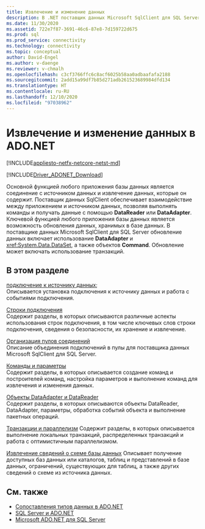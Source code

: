 ```yaml
---
title: Извлечение и изменение данных
description: В .NET поставщик данных Microsoft SqlClient для SQL Server выступает в качестве моста между приложением и источником данных для считывания и обновления данных.
ms.date: 11/30/2020
ms.assetid: 722e7f87-3691-46c6-87e8-7d159722d675
ms.prod: sql
ms.prod_service: connectivity
ms.technology: connectivity
ms.topic: conceptual
author: David-Engel
ms.author: v-daenge
ms.reviewer: v-chmalh
ms.openlocfilehash: c3cf3766ffc6c8acf6025b58aa0adbaafafa2188
ms.sourcegitcommit: 2add15a99df7b85d271adb261523689984dfd134
ms.translationtype: HT
ms.contentlocale: ru-RU
ms.lasthandoff: 12/10/2020
ms.locfileid: "97038962"
---
```

# <a name="retrieving-and-modifying-data-in-adonet"></a>Извлечение и изменение данных в ADO.NET

[!INCLUDE[appliesto-netfx-netcore-netst-md](../../includes/appliesto-netfx-netcore-netst-md.md)]

[!INCLUDE[Driver_ADONET_Download](../../includes/driver_adonet_download.md)]

Основной функцией любого приложения базы данных является соединение с источником данных и извлечение данных, которые он содержит. Поставщик данных SqlClient обеспечивает взаимодействие между приложением и источником данных, позволяя выполнять команды и получать данные с помощью **DataReader** или **DataAdapter**. Ключевой функцией любого приложения базы данных является возможность обновления данных, хранимых в базе данных. В поставщике данных Microsoft SqlClient для SQL Server обновление данных включает использование **DataAdapter** и <xref:System.Data.DataSet>, а также объектов **Command**. Обновление может включать использование транзакций.

## <a name="in-this-section"></a>В этом разделе

[подключение к источнику данных](connecting-to-data-source.md);  
Описывается установка подключения к источнику данных и работа с событиями подключения.

[Строки подключения](connection-strings.md)  
Содержит разделы, в которых описываются различные аспекты использования строк подключения, в том числе ключевых слов строки подключения, сведения о безопасности, их хранение и извлечение.

[Организация пулов соединений](connection-pooling.md)  
Описание объединения подключений в пулы для поставщика данных Microsoft SqlClient для SQL Server.

[Команды и параметры](commands-parameters.md)  
Содержит разделы, в которых описывается создание команд и построителей команд, настройка параметров и выполнение команд для извлечения и изменения данных.

[Объекты DataAdapter и DataReader](dataadapters-datareaders.md)  
Содержит разделы, в которых описываются объекты DataReader, DataAdapter, параметры, обработка событий объекта и выполнение пакетных операций.

[Транзакции и параллелизм](transactions-and-concurrency.md) Содержит разделы, в которых описывается выполнение локальных транзакций, распределенных транзакций и работа с оптимистичным параллелизмом.

[Извлечение сведений о схеме базы данных](retrieving-database-schema-information.md) Описывает получение доступных баз данных или каталогов, таблиц и представлений в базе данных, ограничений, существующих для таблиц, а также других сведений о схеме из источника данных.

## <a name="see-also"></a>См. также

- [Сопоставления типов данных в ADO.NET](data-type-mappings-ado-net.md)
- [SQL Server и ADO.NET](./sql/index.md)
- [Microsoft ADO.NET для SQL Server](microsoft-ado-net-sql-server.md)
